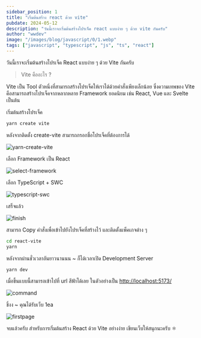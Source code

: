 ```yaml
---
sidebar_position: 1
title: "เริ่มต้นสร้าง react ด้วย vite"
pubdate: 2024-05-12
description: "วันนี้เราจะเริ่มต้นสร้างโปรเจ็ค react แบบง่าย ๆ ด้วย vite กันครับ"
author: "wwdev"
image: "/images/blog/javascript/0/1.webp"
tags: ["javascript", "typescript", "js", "ts", "react"]
---
```


วันนี้เราจะเริ่มต้นสร้างโปรเจ็ค React แบบง่าย ๆ ด้วย Vite กันครับ

> Vite คืออะไร ?

Vite เป็น Tool ตัวหนึ่งที่สามารถสร้างโปรเจ็คให้เราได้ด้วยคำสั่งเพียงเล็กน้อย ซึ่งความเทพของ Vite คือสามารถสร้างโปรเจ็คจากหลากหลาย Framework ยอดนิยม เช่น React, Vue และ Svelte เป็นต้น

เริ่มต้นสร้างโปรเจ็ค

```bash
yarn create vite
```

หลังจากติดตั้ง create-vite สามารถกรอกชื่อโปรเจ็คที่ต้องการได้

![yarn-create-vite](/images/blog/javascript/0/2.webp)

เลือก Framework เป็น React

![select-framework](/images/blog/javascript/0/3.webp)

เลือก TypeScript + SWC

![typescript-swc](/images/blog/javascript/0/3.webp)

เสร็จแล้ว

![finish](/images/blog/javascript/0/4.webp)

สามารถ Copy คำสั่งเพื่อเข้าไปยังโปรเจ็คที่สร้างไว้ และติดตั้งแพ็คเกจต่าง ๆ

```bash
cd react-vite
yarn
```

หลังจากผ่านชั่วเวลาอันยาวนานนน ~ ก็ได้เวลาเปิด Development Server

```bash
yarn dev
```

เมื่อขึ้นแบบนี้สามารถเข้าไปที่ url สีฟ้าได้เลย ในตัวอย่างเป็น [http://localhost:5173/](http://localhost:5173/)

![command](/images/blog/javascript/0/5.webp)

ชิ้งง ~ คุณได้รับเว็บ 1ea

![firstpage](/images/blog/javascript/0/1.webp)

จบแล้วครับ สำหรับการเริ่มต้นสร้าง React ด้วย Vite อย่างง่าย เขียนเว็บให้สนุกนะครับ ⚛️
